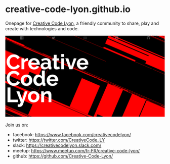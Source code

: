 # creative-code-lyon.github.io

Onepage for [Creative Code Lyon](https://creative-code-lyon.github.io), a friendly community to share, play and create with technologies and code.

[![](preview.png)](https://creative-code-lyon.github.io)

Join us on:
- facebook: https://www.facebook.com/creativecodelyon/
- twitter: https://twitter.com/CreativeCode_LY
- slack: https://creativecodelyon.slack.com/
- meetup: https://www.meetup.com/fr-FR/creative-code-lyon/
- github: https://github.com/Creative-Code-Lyon/
